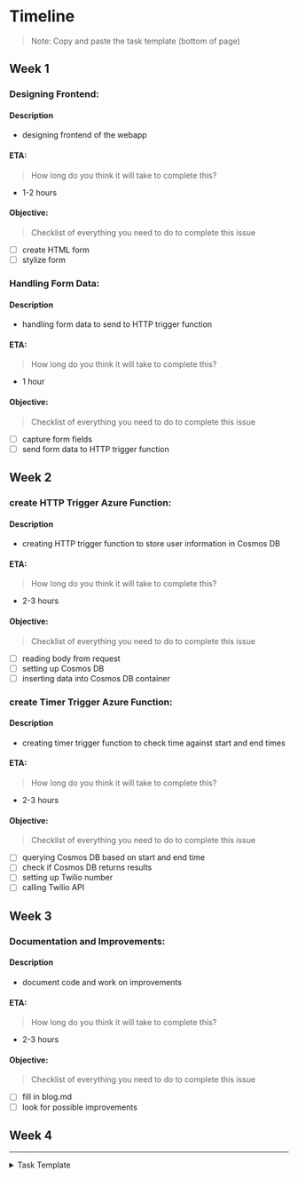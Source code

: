 # Timeline
> Note: Copy and paste the task template (bottom of page)

## Week 1

### Designing Frontend:

#### Description
- designing frontend of the webapp

#### ETA:
> How long do you think it will take to complete this?
- 1-2 hours

#### Objective:
> Checklist of everything you need to do to complete this issue
- [ ] create HTML form
- [ ] stylize form

### Handling Form Data:

#### Description
- handling form data to send to HTTP trigger function

#### ETA:
> How long do you think it will take to complete this?
- 1 hour

#### Objective:
> Checklist of everything you need to do to complete this issue
- [ ] capture form fields
- [ ] send form data to HTTP trigger function

## Week 2

### create HTTP Trigger Azure Function:

#### Description
- creating HTTP trigger function to store user information in Cosmos DB

#### ETA:
> How long do you think it will take to complete this?
- 2-3 hours

#### Objective:
> Checklist of everything you need to do to complete this issue
- [ ] reading body from request
- [ ] setting up Cosmos DB 
- [ ] inserting data into Cosmos DB container

### create Timer Trigger Azure Function:

#### Description
- creating timer trigger function to check time against start and end times

#### ETA:
> How long do you think it will take to complete this?
- 2-3 hours

#### Objective:
> Checklist of everything you need to do to complete this issue
- [ ] querying Cosmos DB based on start and end time
- [ ] check if Cosmos DB returns results
- [ ] setting up Twilio number
- [ ] calling Twilio API

## Week 3

### Documentation and Improvements:

#### Description
- document code and work on improvements

#### ETA:
> How long do you think it will take to complete this?
- 2-3 hours

#### Objective:
> Checklist of everything you need to do to complete this issue
- [ ] fill in blog.md
- [ ] look for possible improvements

## Week 4


---

<details><summary>Task Template</summary>
<br>

### [Task Name]:

#### Description
- [Replace with description]

#### ETA:
> How long do you think it will take to complete this?
- [Replace with eta]

#### Objective:
> Checklist of everything you need to do to complete this issue
- [ ] [Replace with small task  1]
- [ ] [Replace with small task  2]
- [ ] [Replace with small task  3]

<br><br>
</details>
